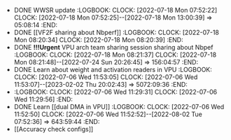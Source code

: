 - DONE WWSR update
  :LOGBOOK:
  CLOCK: [2022-07-18 Mon 07:52:22]
  CLOCK: [2022-07-18 Mon 07:52:25]--[2022-07-18 Mon 13:00:39] =>  05:08:14
  :END:
- DONE [[VF2F sharing about Nbperf]]
  :LOGBOOK:
  CLOCK: [2022-07-18 Mon 08:20:34]
  CLOCK: [2022-07-18 Mon 08:20:39]
  :END:
- DONE **!!!Urgent** VPU arch team sharing session sharing about Nbpef
  :LOGBOOK:
  CLOCK: [2022-07-18 Mon 08:21:37]
  CLOCK: [2022-07-18 Mon 08:21:48]--[2022-07-24 Sun 20:26:45] =>  156:04:57
  :END:
- DONE Learn about weight and activation readers in VPU
  :LOGBOOK:
  CLOCK: [2022-07-06 Wed 11:53:05]
  CLOCK: [2022-07-06 Wed 11:53:07]--[2023-02-02 Thu 20:02:43] =>  5072:09:36
  :END:
- :LOGBOOK:
  CLOCK: [2022-07-06 Wed 11:29:31]
  CLOCK: [2022-07-06 Wed 11:29:56]
  :END:
- DONE Learn [[dual DMA in VPU]]
  :LOGBOOK:
  CLOCK: [2022-07-06 Wed 11:52:50]
  CLOCK: [2022-07-06 Wed 11:52:52]--[2022-08-02 Tue 07:52:36] =>  643:59:44
  :END:
- [[Accuracy check configs]]